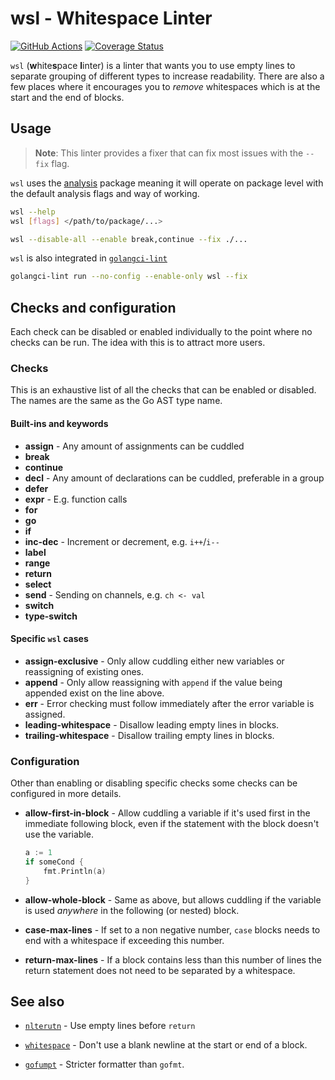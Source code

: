 # wsl - Whitespace Linter

[![GitHub Actions](https://github.com/bombsimon/wsl/actions/workflows/go.yml/badge.svg)](https://github.com/bombsimon/wsl/actions/workflows/go.yml)
[![Coverage Status](https://coveralls.io/repos/github/bombsimon/wsl/badge.svg?branch=master)](https://coveralls.io/github/bombsimon/wsl?branch=master)

`wsl` (**w**hite**s**pace **l**inter) is a linter that wants you to use empty
lines to separate grouping of different types to increase readability. There are
also a few places where it encourages you to _remove_ whitespaces which is at
the start and the end of blocks.

## Usage

> **Note**: This linter provides a fixer that can fix most issues with the
> `--fix` flag.

`wsl` uses the [analysis] package meaning it will operate on package level with
the default analysis flags and way of working.

```sh
wsl --help
wsl [flags] </path/to/package/...>

wsl --disable-all --enable break,continue --fix ./...
```

`wsl` is also integrated in [`golangci-lint`][golangci-lint]

```sh
golangci-lint run --no-config --enable-only wsl --fix
```

## Checks and configuration

Each check can be disabled or enabled individually to the point where no checks
can be run. The idea with this is to attract more users.

### Checks

This is an exhaustive list of all the checks that can be enabled or disabled.
The names are the same as the Go AST type name.

#### Built-ins and keywords

- **assign** - Any amount of assignments can be cuddled
- **break**
- **continue**
- **decl** - Any amount of declarations can be cuddled, preferable in a group
- **defer**
- **expr** - E.g. function calls
- **for**
- **go**
- **if**
- **inc-dec** - Increment or decrement, e.g. `i++`/`i--`
- **label**
- **range**
- **return**
- **select**
- **send** - Sending on channels, e.g. `ch <- val`
- **switch**
- **type-switch**

#### Specific `wsl` cases

- **assign-exclusive** - Only allow cuddling either new variables or reassigning
  of existing ones.
- **append** - Only allow reassigning with `append` if the value being appended
  exist on the line above.
- **err** - Error checking must follow immediately after the error variable is
  assigned.
- **leading-whitespace** - Disallow leading empty lines in blocks.
- **trailing-whitespace** - Disallow trailing empty lines in blocks.

### Configuration

Other than enabling or disabling specific checks some checks can be configured
in more details.

- **allow-first-in-block** - Allow cuddling a variable if it's used first in the
  immediate following block, even if the statement with the block doesn't use
  the variable.

  ```go
  a := 1
  if someCond {
      fmt.Println(a)
  }
  ```

- **allow-whole-block** - Same as above, but allows cuddling if the variable is
  used _anywhere_ in the following (or nested) block.
- **case-max-lines** - If set to a non negative number, `case` blocks needs to
  end with a whitespace if exceeding this number.
- **return-max-lines** - If a block contains less than this number of lines the
  return statement does not need to be separated by a whitespace.

## See also

- [`nlterutn`][nlreturn] - Use empty lines before `return`
- [`whitespace`][whitespace] - Don't use a blank newline at the start or end of
  a block.
- [`gofumpt`][gofumpt] - Stricter formatter than `gofmt`.

  [analysis]: https://pkg.go.dev/golang.org/x/tools/go/analysis
  [gofumpt]: https://github.com/mvdan/gofumpt
  [golangci-lint]: https://golangci-lint.run
  [nlreturn]: https://github.com/ssgreg/nlreturn
  [whitespace]: https://github.com/ultraware/whitespace
